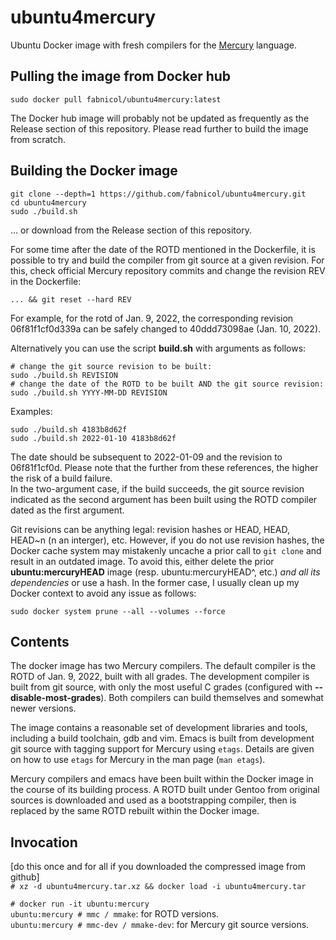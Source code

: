 # ubuntu4mercury

Ubuntu Docker image with fresh compilers for the [Mercury](https://github.com/Mercury-Language/mercury) language.  

## Pulling the image from Docker hub

    sudo docker pull fabnicol/ubuntu4mercury:latest

The Docker hub image will probably not be updated as frequently as
the Release section of this repository. Please read further to build
the image from scratch.

## Building the Docker image

    git clone --depth=1 https://github.com/fabnicol/ubuntu4mercury.git
    cd ubuntu4mercury
    sudo ./build.sh

... or download from the Release section of this repository.

For some time after the date of the ROTD mentioned in the Dockerfile,
it is possible to try and build the compiler from git source at a given
revision. For this, check official Mercury repository commits
and change the revision REV  in the Dockerfile:

`... && git reset --hard REV`

For example, for the rotd of Jan. 9, 2022, the corresponding revision
06f81f1cf0d339a can be safely changed to 40ddd73098ae (Jan. 10, 2022).

Alternatively you can use the script **build.sh** with arguments as follows:

    # change the git source revision to be built:
    sudo ./build.sh REVISION
    # change the date of the ROTD to be built AND the git source revision:
    sudo ./build.sh YYYY-MM-DD REVISION

Examples:

    sudo ./build.sh 4183b8d62f
    sudo ./build.sh 2022-01-10 4183b8d62f

The date should be subsequent to 2022-01-09 and the revision to 06f81f1cf0d.
Please note that the further from these references, the higher the risk of a
build failure.  
In the two-argument case, if the build succeeds, the git source
revision indicated as the second argument has been built using the ROTD 
compiler dated as the first argument.   

Git revisions can be anything legal: revision hashes or HEAD, HEAD, HEAD~n
(n an interger), etc. However, if you do not use revision hashes, the Docker
cache system may mistakenly uncache a prior call to `git clone` and result
in an outdated image. To avoid this, either delete the prior **ubuntu:mercuryHEAD**
image (resp. ubuntu:mercuryHEAD^, etc.) *and all its dependencies* or use 
a hash. In the former case, I usually clean up my Docker context to avoid any
issue as follows:   

    sudo docker system prune --all --volumes --force 

## Contents

The docker image has two Mercury compilers.
The default compiler is the ROTD of Jan. 9, 2022, built with all grades.
The development compiler is built from git source, with only the most
useful C grades (configured with **--disable-most-grades**).
Both compilers can build themselves and somewhat newer versions.

The image contains a reasonable set of development libraries and tools,
including a build toolchain, gdb and vim.
Emacs is built from development git source with tagging support for
Mercury using `etags`.
Details are given on how to use `etags` for Mercury in the man page
(`man etags`).

Mercury compilers and emacs have been built within the Docker image in
the course of its building process. A ROTD built under Gentoo from
original sources is downloaded and used as a bootstrapping compiler,
then is replaced by the same ROTD rebuilt within the Docker image.

## Invocation

[do this once and for all if you downloaded the compressed image from github]   
`# xz -d ubuntu4mercury.tar.xz && docker load -i ubuntu4mercury.tar`

`# docker run -it ubuntu:mercury`   
`ubuntu:mercury # mmc / mmake`: for ROTD versions.   
`ubuntu:mercury # mmc-dev / mmake-dev`: for Mercury git source versions.   

